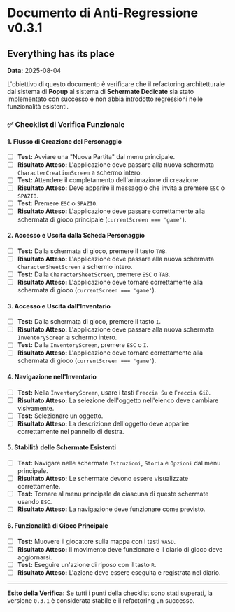 # Documento di Anti-Regressione v0.3.1
## Everything has its place

**Data:** 2025-08-04

L'obiettivo di questo documento è verificare che il refactoring architetturale dal sistema di **Popup** al sistema di **Schermate Dedicate** sia stato implementato con successo e non abbia introdotto regressioni nelle funzionalità esistenti.

### ✅ Checklist di Verifica Funzionale

#### 1. Flusso di Creazione del Personaggio
- [ ] **Test:** Avviare una "Nuova Partita" dal menu principale.
- [ ] **Risultato Atteso:** L'applicazione deve passare alla nuova schermata `CharacterCreationScreen` a schermo intero.
- [ ] **Test:** Attendere il completamento dell'animazione di creazione.
- [ ] **Risultato Atteso:** Deve apparire il messaggio che invita a premere `ESC` o `SPAZIO`.
- [ ] **Test:** Premere `ESC` o `SPAZIO`.
- [ ] **Risultato Atteso:** L'applicazione deve passare correttamente alla schermata di gioco principale (`currentScreen === 'game'`).

#### 2. Accesso e Uscita dalla Scheda Personaggio
- [ ] **Test:** Dalla schermata di gioco, premere il tasto `TAB`.
- [ ] **Risultato Atteso:** L'applicazione deve passare alla nuova schermata `CharacterSheetScreen` a schermo intero.
- [ ] **Test:** Dalla `CharacterSheetScreen`, premere `ESC` o `TAB`.
- [ ] **Risultato Atteso:** L'applicazione deve tornare correttamente alla schermata di gioco (`currentScreen === 'game'`).

#### 3. Accesso e Uscita dall'Inventario
- [ ] **Test:** Dalla schermata di gioco, premere il tasto `I`.
- [ ] **Risultato Atteso:** L'applicazione deve passare alla nuova schermata `InventoryScreen` a schermo intero.
- [ ] **Test:** Dalla `InventoryScreen`, premere `ESC` o `I`.
- [ ] **Risultato Atteso:** L'applicazione deve tornare correttamente alla schermata di gioco (`currentScreen === 'game'`).

#### 4. Navigazione nell'Inventario
- [ ] **Test:** Nella `InventoryScreen`, usare i tasti `Freccia Su` e `Freccia Giù`.
- [ ] **Risultato Atteso:** La selezione dell'oggetto nell'elenco deve cambiare visivamente.
- [ ] **Test:** Selezionare un oggetto.
- [ ] **Risultato Atteso:** La descrizione dell'oggetto deve apparire correttamente nel pannello di destra.

#### 5. Stabilità delle Schermate Esistenti
- [ ] **Test:** Navigare nelle schermate `Istruzioni`, `Storia` e `Opzioni` dal menu principale.
- [ ] **Risultato Atteso:** Le schermate devono essere visualizzate correttamente.
- [ ] **Test:** Tornare al menu principale da ciascuna di queste schermate usando `ESC`.
- [ ] **Risultato Atteso:** La navigazione deve funzionare come previsto.

#### 6. Funzionalità di Gioco Principale
- [ ] **Test:** Muovere il giocatore sulla mappa con i tasti `WASD`.
- [ ] **Risultato Atteso:** Il movimento deve funzionare e il diario di gioco deve aggiornarsi.
- [ ] **Test:** Eseguire un'azione di riposo con il tasto `R`.
- [ ] **Risultato Atteso:** L'azione deve essere eseguita e registrata nel diario.

---

**Esito della Verifica:** Se tutti i punti della checklist sono stati superati, la versione `0.3.1` è considerata stabile e il refactoring un successo.
